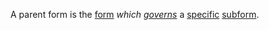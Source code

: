 A parent form is the [form](https://github.com/gcassel/Modular-Organization-Terminology/blob/master/terms/system.md) *which [governs](https://github.com/gcassel/Modular-Organization-Terminology/blob/master/terms/governance.md)* a [specific](https://github.com/gcassel/Modular-Organization-Terminology/blob/master/terms/specific.md) [subform](https://github.com/gcassel/Modular-Organization-Terminology/blob/master/terms/subform.md).

